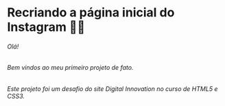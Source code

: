 # Recriando a página inicial do Instagram :man_student:

###### 	Olá!

###### 	Bem vindos ao meu primeiro projeto de fato.

###### 	Este projeto foi um desafio do site Digital Innovation no curso de HTML5 e CSS3.

###### 		  

​		
